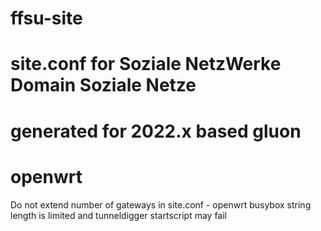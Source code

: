 # ffsu-site
# site.conf for Soziale NetzWerke Domain Soziale Netze
# generated for 2022.x based gluon
# openwrt

Do not extend number of gateways in site.conf  - openwrt busybox string length is limited and tunneldigger startscript may fail
